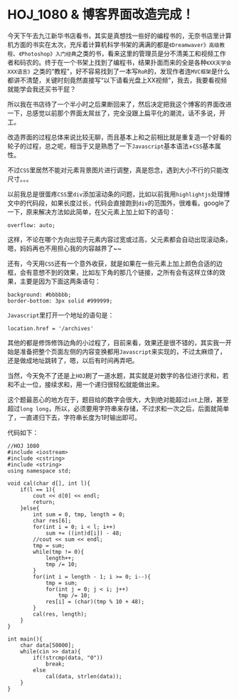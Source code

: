 # HOJ_1080 & 博客界面改造完成！  

今天下午去九江新华书店看书，其实是真想找一些好的编程书的，无奈书店里计算机方面的书实在太次，充斥着计算机科学书架的满满的都是```《Dreamwaver》高级教程```、```《Photoshop》入门经典```之类的书，看来这里的管理员是分不清美工和视频工作者和码农的。终于在一个书架上找到了编程书，结果扑面而来的全是各种```《XX天学会XXX语言》```之类的“教程”，好不容易找到了一本写```RoR```的，发现作者连```MVC框架```是什么都讲不清楚，关键时刻竟然直接写“以下请看光盘上XX视频”，我去，我要看视频就能学会我还买书干屁？  

所以我在书店待了一个半小时之后果断回来了，然后决定把我这个博客的界面改进一下，总感觉以前那个界面太屌丝了，完全没跟上扁平化的潮流，话不多说，开工。  

改造界面的过程总体来说比较无聊，而且基本上和之前相比就是重复造一个好看的轮子的过程，总之呢，相当于又是熟悉了一下```Javascript```基本语法+```CSS```基本属性。  

不过```CSS```里居然不能对元素背景图片进行调整，真是怨念，遇到大小不行的只能改尺寸。。。  

以前我总是很蛋疼```CSS```里```div```添加滚动条的问题，比如以前我用```highlightjs```处理博文中的代码段，如果长度过长，代码会直接跑到```div```的范围外，很难看。google了一下，原来解决方法如此简单，在父元素上加上如下的语句：  

    overflow: auto;
	
这样，不论在哪个方向出现子元素内容过宽或过高，父元素都会自动出现滚动条，嗯，妈妈再也不用担心我的内容越界了~~  

还有，今天用```CSS```还有一个意外收获，就是如果在一些元素上加上颜色合适的边框，会有意想不到的效果，比如左下角的那几个链接，之所有会有这样立体的效果，主要是因为下面这两条语句：  

    background: #bbbbbb;
    border-bottom: 3px solid #999999;


```Javascript```里打开一个地址的语句是：  

    location.href = '/archives'  
    
其他的都是修饰修饰边角的小过程了，目前来看，效果还是很不错的，其实我一开始是准备把整个页面左侧的内容变换都用```Javascript```来实现的，不过太麻烦了，还是做成地址跳转了，嗯，以后有时间再弄吧。  

当然，今天免不了还是上```HOJ```刷了一道水题，其实就是对数字的各位进行求和，若和不止一位，接续求和，用一个递归很轻松就能做出来。  

这个题最恶心的地方在于，题目给的数字会很大，大到绝对能超过```int```上限，甚至超过```long long```，所以，必须要用字符串来存储，不过求和一次之后，后面就简单了，一直递归下去，字符串长度为1时输出即可。  

代码如下：  

    //HOJ 1080
    #include <iostream>
    #include <cstring>
    #include <string>
    using namespace std;

    void cal(char d[], int l){
        if(l == 1){
            cout << d[0] << endl;
            return;
        }else{
            int sum = 0, tmp, length = 0;
            char res[6];
            for(int i = 0; i < l; i++)
                sum += ((int)d[i]) - 48;
            //cout << sum << endl;
            tmp = sum;
            while(tmp != 0){
                length++;
                tmp /= 10;
            }
            for(int i = length - 1; i >= 0; i--){
                tmp = sum;
                for(int j = 0; j < i; j++)
                    tmp /= 10;
                res[i] = (char)(tmp % 10 + 48);
            }
            cal(res, length);
        }
    }

    int main(){
        char data[50000];
        while(cin >> data){
            if(!strcmp(data, "0"))
                break;
            else
                cal(data, strlen(data));
        }
    }
